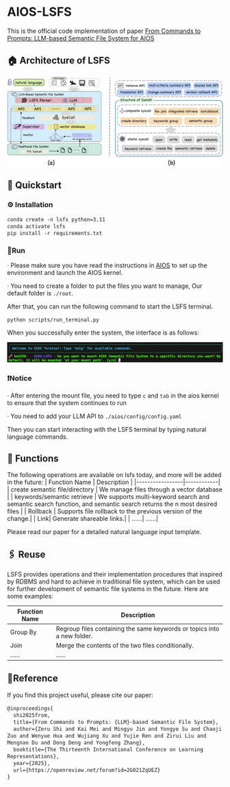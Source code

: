 # AIOS-LSFS
This is the official code implementation of paper [From Commands to Prompts: LLM-based Semantic File System for AIOS](https://arxiv.org/pdf/2410.11843)

## 🏠 Architecture of LSFS
<p align="center">
<img src="assets/lsfs-arc.png">
</p>

## 🚀 Quickstart

### ⚙️ Installation
```
conda create -n lsfs python=3.11
conda activate lsfs
pip install -r requirements.txt
```

### 🏃Run
· Please make sure you have read the instructions in [AIOS](https://github.com/agiresearch/AIOS) to set up the environment and launch the AIOS kernel. 

· You need to create a folder to put the files you want to manage, Our default folder is ```./root```.

After that, you can run the following command to start the LSFS terminal.

```
python scripts/run_terminal.py
```
When you successfully enter the system, the interface is as follows:

<p align="center">
<img src="assets/example.png">
</p>

### ❗️Notice
· After entering the mount file, you need to type ```c``` and ```tab``` in the aios kernel to ensure that the system continues to run

· You need to add your LLM API to ```./aios/config/config.yaml```

Then you can start interacting with the LSFS terminal by typing natural language commands. 

## 📎 Functions
The following operations are available on lsfs today, and more will be added in the future:
| Function Name | Description |
|-----------------|------------|
| create semantic file/directory | We manage files through a vector database | 
| keywords/semantic retrieve | We supports multi-keyword search and semantic search function, and semantic search returns the n most desired files |
| Rollback | Supports file rollback to the previous version of the change.| 
| Link| Generate shareable links.| 
| ......| ......| 

Please read our paper for a detailed natural language input template.

## 🖇️ Reuse
LSFS provides operations and their implementation procedures that inspired by RDBMS and hard to achieve in traditional file system, which can be used for further development of semantic file systems in the future. Here are some examples:

| Function Name | Description |
|-----------------|------------|
| Group By | Regroup files containing the same keywords or topics into a new folder. | 
| Join| Merge the contents of the two files conditionally. | 
| ......| ...... | 


## 🌹Reference
If you find this project useful, please cite our paper:

```
@inproceedings{
  shi2025from,
  title={From Commands to Prompts: {LLM}-based Semantic File System},
  author={Zeru Shi and Kai Mei and Mingyu Jin and Yongye Su and Chaoji Zuo and Wenyue Hua and Wujiang Xu and Yujie Ren and Zirui Liu and Mengnan Du and Dong Deng and Yongfeng Zhang},
  booktitle={The Thirteenth International Conference on Learning Representations},
  year={2025},
  url={https://openreview.net/forum?id=2G021ZqUEZ}
}
```